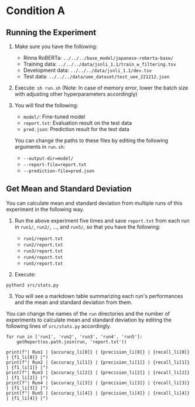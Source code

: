 # Condition A

## Running the Experiment

1. Make sure you have the following:
    - Rinna RoBERTa: `../../../base_model/japanese-roberta-base/`
    - Training data: `../../../data/jsnli_1.1/train_w_filtering.tsv`
    - Development data: `../../../data/jsnli_1.1/dev.tsv`
    - Test data: `../../../data/uee_dataset/test_uee_221212.json`
2. Execute: `sh run.sh` (Note: In case of memory error, lower the batch size with adjusting other hyperparameters accordingly)
3. You will find the following:
    - `model/`: Fine-tuned model
    - `report.txt`: Evaluation result on the test data
    - `pred.json`: Prediction result for the test data

    You can change the paths to these files
    by editing the following arguments in `run.sh`:
    - `--output-dir=model/`
    - `--report-file=report.txt`
    - `--prediction-file=pred.json`

## Get Mean and Standard Deviation

You can calculate mean and standard deviation
from multiple runs of this experiment in the following way.

1. Run the above experiment five times and save `report.txt`
from each run in `run1/`, `run2/`, ..., and `run5/`, so that
you have the following:

    - `run1/report.txt`
    - `run2/report.txt`
    - `run3/report.txt`
    - `run4/report.txt`
    - `run5/report.txt`

2. Execute:
```python3
python3 src/stats.py
```

3. You will see a markdown table summarizing each run's performances
and the mean and standard deviation from them.

You can change the names of the `run` directories and
the number of experiments to calculate mean and standard deviation
by editing the following lines of `src/stats.py` accordingly.

```python3
for run in ['run1', 'run2', 'run3', 'run4', 'run5']:
    getReport(os.path.join(run, 'report.txt'))
```

```python3
print(f"| Run1 | {accuracy_li[0]} | {precision_li[0]} | {recall_li[0]} | {f1_li[0]} |")
print(f"| Run2 | {accuracy_li[1]} | {precision_li[1]} | {recall_li[1]} | {f1_li[1]} |")
print(f"| Run3 | {accuracy_li[2]} | {precision_li[2]} | {recall_li[2]} | {f1_li[2]} |")
print(f"| Run4 | {accuracy_li[3]} | {precision_li[3]} | {recall_li[3]} | {f1_li[3]} |")
print(f"| Run5 | {accuracy_li[4]} | {precision_li[4]} | {recall_li[4]} | {f1_li[4]} |")
```
